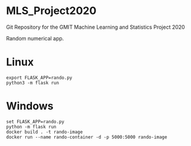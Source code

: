 # MLS_Project2020
Git Repository for the GMIT Machine Learning and Statistics Project 2020


Random numerical app.
# Linux
    export FLASK_APP=rando.py
    python3 -m flask run

# Windows
    set FLASK_APP=rando.py
    python -m flask run
    docker build . -t rando-image
    docker run --name rando-container -d -p 5000:5000 rando-image